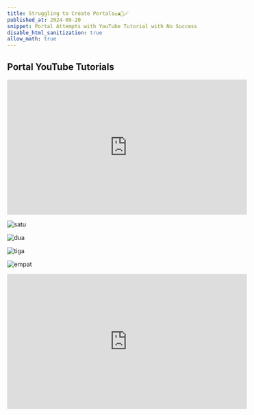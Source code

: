 ```yaml
---
title: Struggling to Create Portals⚖️♟️🔮🪄
published_at: 2024-09-20
snippet: Portal Attempts with YouTube Tutorial with No Success
disable_html_sanitization: true
allow_math: true
---
```


## Portal YouTube Tutorials
<iframe width="560" height="315" src="https://www.youtube.com/embed/WQAaiI-E12s?si=zkRVIR5o_83eKYrJ" title="YouTube video player" frameborder="0" allow="accelerometer; autoplay; clipboard-write; encrypted-media; gyroscope; picture-in-picture; web-share" referrerpolicy="strict-origin-when-cross-origin" allowfullscreen></iframe>

![satu](portalsatu.jpeg)

![dua](portaldua.jpeg)

![tiga](portaltiga.jpeg)

![empat](portalempat.jpeg)

<iframe width="560" height="315" src="https://www.youtube.com/embed/cWpFZbjtSQg?si=Ae39WtK0ojjyNgOf" title="YouTube video player" frameborder="0" allow="accelerometer; autoplay; clipboard-write; encrypted-media; gyroscope; picture-in-picture; web-share" referrerpolicy="strict-origin-when-cross-origin" allowfullscreen></iframe>
